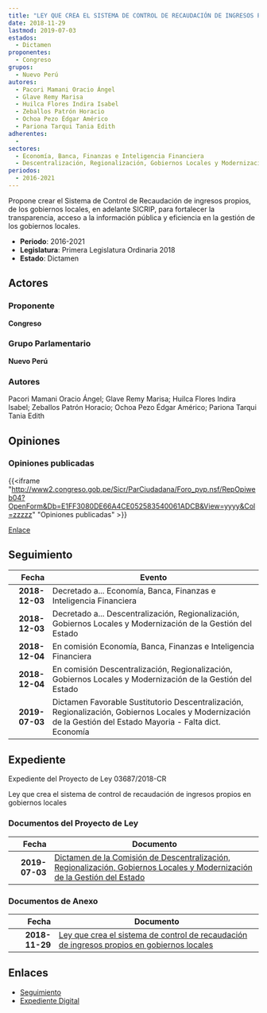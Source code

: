 ```yaml
---
title: "LEY QUE CREA EL SISTEMA DE CONTROL DE RECAUDACIÓN DE INGRESOS PROPIOS EN GOBIERNOS LOCALES"
date: 2018-11-29
lastmod: 2019-07-03
estados: 
  - Dictamen
proponentes: 
  - Congreso
grupos: 
  - Nuevo Perú
autores: 
  - Pacori Mamani Oracio Ángel
  - Glave Remy Marisa
  - Huilca Flores Indira Isabel
  - Zeballos Patrón Horacio
  - Ochoa Pezo Édgar Américo
  - Pariona Tarqui Tania Edith
adherentes: 
  - 
sectores: 
  - Economía, Banca, Finanzas e Inteligencia Financiera
  - Descentralización, Regionalización, Gobiernos Locales y Modernización de la Gestión del Estado
periodos: 
  - 2016-2021
---
```


Propone crear el Sistema de Control de Recaudación de ingresos propios, de los gobiernos locales, en adelante SICRIP, para fortalecer la transparencia, acceso a la información pública y eficiencia en la gestión de los gobiernos locales.

- **Periodo**: 2016-2021
- **Legislatura**: Primera Legislatura Ordinaria 2018
- **Estado**: Dictamen

## Actores

### Proponente

**Congreso**

### Grupo Parlamentario

**Nuevo Perú**

### Autores

Pacori Mamani Oracio Ángel; Glave Remy Marisa; Huilca Flores Indira Isabel; Zeballos Patrón Horacio; Ochoa Pezo Édgar Américo; Pariona Tarqui Tania Edith


## Opiniones

### Opiniones publicadas

{{<iframe "http://www2.congreso.gob.pe/Sicr/ParCiudadana/Foro_pvp.nsf/RepOpiweb04?OpenForm&Db=E1FF3080DE66A4CE052583540061ADCB&View=yyyy&Col=zzzzz" "Opiniones publicadas" >}}

[Enlace](http://www2.congreso.gob.pe/Sicr/ParCiudadana/Foro_pvp.nsf/RepOpiweb04?OpenForm&Db=E1FF3080DE66A4CE052583540061ADCB&View=yyyy&Col=zzzzz)

## Seguimiento

| Fecha | Evento |
|------:|--------|
| **2018-12-03** | Decretado a... Economía, Banca, Finanzas e Inteligencia Financiera|
| **2018-12-03** | Decretado a... Descentralización, Regionalización, Gobiernos Locales y Modernización de la Gestión del Estado|
| **2018-12-04** | En comisión Economía, Banca, Finanzas e Inteligencia Financiera|
| **2018-12-04** | En comisión Descentralización, Regionalización, Gobiernos Locales y Modernización de la Gestión del Estado|
| **2019-07-03** | Dictamen Favorable Sustitutorio Descentralización, Regionalización, Gobiernos Locales y Modernización de la Gestión del Estado Mayoria - Falta dict. Economía|


## Expediente

Expediente del Proyecto de Ley 03687/2018-CR

Ley que crea el sistema de control de recaudación de ingresos propios en gobiernos locales


### Documentos del Proyecto de Ley

| Fecha | Documento |
|------:|--------|
| **2019-07-03** | [Dictamen de la Comisión de Descentralización, Regionalización, Gobiernos Locales y Modernización de la Gestión del Estado](http://www.leyes.congreso.gob.pe/Documentos/2016_2021/Dictamenes/Proyectos_de_Ley/03687DC08MAY20190703.pdf) |

### Documentos de Anexo

| Fecha | Documento |
|------:|--------|
| **2018-11-29** | [Ley que crea el sistema de control de recaudación de ingresos propios en gobiernos locales](http://www.leyes.congreso.gob.pe/Documentos/2016_2021/Proyectos_de_Ley_y_de_Resoluciones_Legislativas/PL0368720181129..pdf) |

## Enlaces 

- [Seguimiento](http://www2.congreso.gob.pehttp://www2.congreso.gob.pe/Sicr/TraDocEstProc/CLProLey2016.nsf/f7fff46988ca05b1052578e100829cc7/c0ab102cc0095d8d05258354005b3e8c?OpenDocument)
- [Expediente Digital](http://www2.congreso.gob.pehttp://www2.congreso.gob.pe/Sicr/TraDocEstProc/CLProLey2016.nsf/f7fff46988ca05b1052578e100829cc7/c0ab102cc0095d8d05258354005b3e8c?OpenDocument&Click=05257FB7005EB655.eb71d0cf91d8294e05256cdf006b5706/$Body/0.1C6C)
